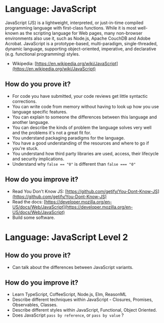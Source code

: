 # Language: JavaScript
JavaScript (JS) is a lightweight, interpreted, or just-in-time compiled programming language with first-class functions. While it is most well-known as the scripting language for Web pages, many non-browser environments also use it, such as Node.js, Apache CouchDB and Adobe Acrobat. JavaScript is a prototype-based, multi-paradigm, single-threaded, dynamic language, supporting object-oriented, imperative, and declarative (e.g. functional programming) styles.

* Wikipedia: [https://en.wikipedia.org/wiki/JavaScript](https://en.wikipedia.org/wiki/JavaScript)

## How do you prove it?
* For code you have submitted, your code reviews get little syntactic corrections.
* You can write code from memory without having to look up how you use language specific features.
* You can explain to someone the differences between this language and another language.
* You can describe the kinds of problem the language solves very well and the problems it's not a great fit for.
* You understand packaging paradigms for the language.
* You have a good understanding of the resources and where to go if you're stuck.
* You understand how third party libraries are used, access, their lifecycle and security implications.
* Understand why `false == "0"` is different than `false === "0"`

## How do you improve it?
* Read You Don't Know JS: [https://github.com/getify/You-Dont-Know-JS](https://github.com/getify/You-Dont-Know-JS)
* Read the docs: [https://developer.mozilla.org/en-US/docs/Web/JavaScript](https://developer.mozilla.org/en-US/docs/Web/JavaScript)
* Build some software.

# Language: JavaScript Level 2

## How do you prove it?
* Can talk about the differences between JavaScript variants.

## How do you improve it?
* Learn TypeScript, CoffeeScript, Node.js, Elm, ReasonML
* Describe different techniques within JavaScript - Closures, Promises, Observables, Classes.
* Describe different styles within JavaScript, Functional, Object Oriented.
* Does JavaScript `pass by reference`, or `pass by value` ?
